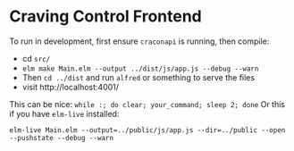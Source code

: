 # Craving Control Frontend

To run in development, first ensure `craconapi` is running, then compile:

 - cd `src/`
 - `elm make Main.elm --output ../dist/js/app.js --debug --warn`
 - Then `cd ../dist` and run `alfred` or something to serve the files
 - visit http://localhost:4001/

This can be nice: `while :; do clear; your_command; sleep 2; done`
Or this if you have `elm-live` installed:

`elm-live Main.elm --output=../public/js/app.js --dir=../public --open --pushstate --debug --warn`
